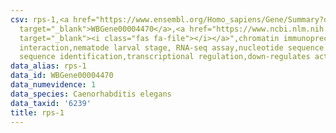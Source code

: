 ```yaml
---
csv: rps-1,<a href="https://www.ensembl.org/Homo_sapiens/Gene/Summary?db=core;g=WBGene00004470"
  target="_blank">WBGene00004470</a>,<a href="https://www.ncbi.nlm.nih.gov/pubmed/27688402"
  target="_blank"><i class="fas fa-file"></i></a>",chromatin immunoprecipitation assay,direct
  interaction,nematode larval stage, RNA-seq assay,nucleotide sequence identification,nucleotide
  sequence identification,transcriptional regulation,down-regulates activity
data_alias: rps-1
data_id: WBGene00004470
data_numevidence: 1
data_species: Caenorhabditis elegans
data_taxid: '6239'
title: rps-1
---
```

